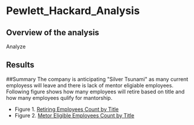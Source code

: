 # Pewlett_Hackard_Analysis
## Overview of the analysis
Analyze




## Results




##Summary
The company is anticipating "Silver Tsunami" as many current employess will leave and there is lack of mentor eligiable employees.
Following figure shows how many employees will retire based on title and how many employees qulify for mantorship.
- Figure 1. [Retiring Employees Count by Title](https://github.com/jamesmoonusa/Pewlett_Hackard_Analysis/blob/main/Data/retiring_titles.PNG)
- Figure 2. [Metor Eligible Employees Count by Title](https://github.com/jamesmoonusa/Pewlett_Hackard_Analysis/blob/main/Data/mentorship_eligibility_title_count.PNG)



